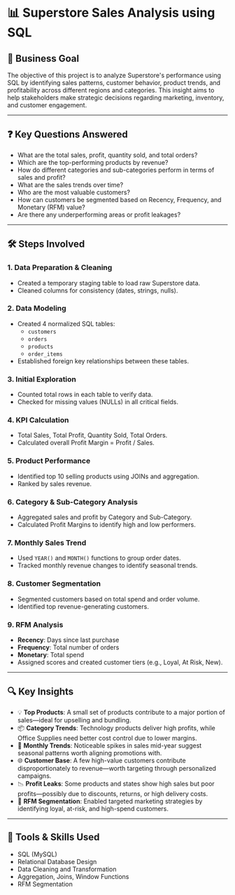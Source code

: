 # 📊 Superstore Sales Analysis using SQL

## 🎯 Business Goal

The objective of this project is to analyze Superstore's performance using SQL by identifying sales patterns, customer behavior, product trends, and profitability across different regions and categories. This insight aims to help stakeholders make strategic decisions regarding marketing, inventory, and customer engagement.

---

## ❓ Key Questions Answered

- What are the total sales, profit, quantity sold, and total orders?
- Which are the top-performing products by revenue?
- How do different categories and sub-categories perform in terms of sales and profit?
- What are the sales trends over time?
- Who are the most valuable customers?
- How can customers be segmented based on Recency, Frequency, and Monetary (RFM) value?
- Are there any underperforming areas or profit leakages?

---

## 🛠️ Steps Involved

### 1. Data Preparation & Cleaning
- Created a temporary staging table to load raw Superstore data.
- Cleaned columns for consistency (dates, strings, nulls).

### 2. Data Modeling
- Created 4 normalized SQL tables:
  - `customers`
  - `orders`
  - `products`
  - `order_items`
- Established foreign key relationships between these tables.

### 3. Initial Exploration
- Counted total rows in each table to verify data.
- Checked for missing values (NULLs) in all critical fields.

### 4. KPI Calculation
- Total Sales, Total Profit, Quantity Sold, Total Orders.
- Calculated overall Profit Margin = Profit / Sales.

### 5. Product Performance
- Identified top 10 selling products using JOINs and aggregation.
- Ranked by sales revenue.

### 6. Category & Sub-Category Analysis
- Aggregated sales and profit by Category and Sub-Category.
- Calculated Profit Margins to identify high and low performers.

### 7. Monthly Sales Trend
- Used `YEAR()` and `MONTH()` functions to group order dates.
- Tracked monthly revenue changes to identify seasonal trends.

### 8. Customer Segmentation
- Segmented customers based on total spend and order volume.
- Identified top revenue-generating customers.

### 9. RFM Analysis
- **Recency**: Days since last purchase
- **Frequency**: Total number of orders
- **Monetary**: Total spend
- Assigned scores and created customer tiers (e.g., Loyal, At Risk, New).

---

## 🔍 Key Insights

- 💡 **Top Products**: A small set of products contribute to a major portion of sales—ideal for upselling and bundling.
- 📦 **Category Trends**: Technology products deliver high profits, while Office Supplies need better cost control due to lower margins.
- 📅 **Monthly Trends**: Noticeable spikes in sales mid-year suggest seasonal patterns worth aligning promotions with.
- 🌐 **Customer Base**: A few high-value customers contribute disproportionately to revenue—worth targeting through personalized campaigns.
- 📉 **Profit Leaks**: Some products and states show high sales but poor profits—possibly due to discounts, returns, or high delivery costs.
- 🧠 **RFM Segmentation**: Enabled targeted marketing strategies by identifying loyal, at-risk, and high-spend customers.

---

## 🧰 Tools & Skills Used

- SQL (MySQL)
- Relational Database Design
- Data Cleaning and Transformation
- Aggregation, Joins, Window Functions
- RFM Segmentation